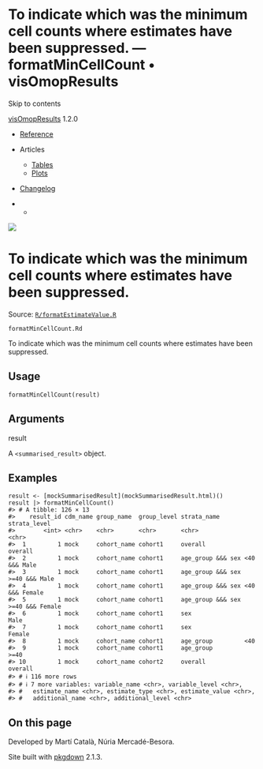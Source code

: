 # To indicate which was the minimum cell counts where estimates have been suppressed. — formatMinCellCount • visOmopResults

Skip to contents

[visOmopResults](../index.html) 1.2.0

  * [Reference](../reference/index.html)
  * Articles
    * [Tables](../articles/a01_tables.html)
    * [Plots](../articles/a02_plots.html)
  * [Changelog](../news/index.html)


  *   * [](https://github.com/darwin-eu/visOmopResults/)



![](../logo.png)

# To indicate which was the minimum cell counts where estimates have been suppressed.

Source: [`R/formatEstimateValue.R`](https://github.com/darwin-eu/visOmopResults/blob/v1.2.0/R/formatEstimateValue.R)

`formatMinCellCount.Rd`

To indicate which was the minimum cell counts where estimates have been suppressed.

## Usage
    
    
    formatMinCellCount(result)

## Arguments

result
    

A `<summarised_result>` object.

## Examples
    
    
    result <- [mockSummarisedResult](mockSummarisedResult.html)()
    result |> formatMinCellCount()
    #> # A tibble: 126 × 13
    #>    result_id cdm_name group_name  group_level strata_name       strata_level   
    #>        <int> <chr>    <chr>       <chr>       <chr>             <chr>          
    #>  1         1 mock     cohort_name cohort1     overall           overall        
    #>  2         1 mock     cohort_name cohort1     age_group &&& sex <40 &&& Male   
    #>  3         1 mock     cohort_name cohort1     age_group &&& sex >=40 &&& Male  
    #>  4         1 mock     cohort_name cohort1     age_group &&& sex <40 &&& Female 
    #>  5         1 mock     cohort_name cohort1     age_group &&& sex >=40 &&& Female
    #>  6         1 mock     cohort_name cohort1     sex               Male           
    #>  7         1 mock     cohort_name cohort1     sex               Female         
    #>  8         1 mock     cohort_name cohort1     age_group         <40            
    #>  9         1 mock     cohort_name cohort1     age_group         >=40           
    #> 10         1 mock     cohort_name cohort2     overall           overall        
    #> # ℹ 116 more rows
    #> # ℹ 7 more variables: variable_name <chr>, variable_level <chr>,
    #> #   estimate_name <chr>, estimate_type <chr>, estimate_value <chr>,
    #> #   additional_name <chr>, additional_level <chr>
    

## On this page

Developed by Martí Català, Núria Mercadé-Besora.

Site built with [pkgdown](https://pkgdown.r-lib.org/) 2.1.3.
